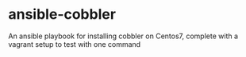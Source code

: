 # ansible-cobbler
An ansible playbook for installing cobbler on Centos7, complete with a vagrant setup to test with one command
